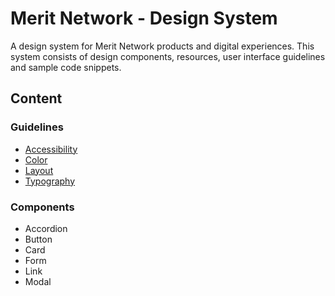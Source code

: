 # Merit Network - Design System

A design system for Merit Network products and digital experiences. This system consists of design components, resources, user interface guidelines and sample code snippets.

## Content

### Guidelines
  * [Accessibility](guidelines/accessibility.md)
  * [Color](guidelines/color.md)
  * [Layout](guidelines/layout.md)
  * [Typography](guidelines/typography.md)

### Components
  * Accordion
  * Button
  * Card
  * Form
  * Link
  * Modal
